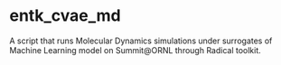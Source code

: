# entk_cvae_md
A script that runs Molecular Dynamics simulations under surrogates of Machine Learning model on Summit@ORNL through Radical toolkit. 
